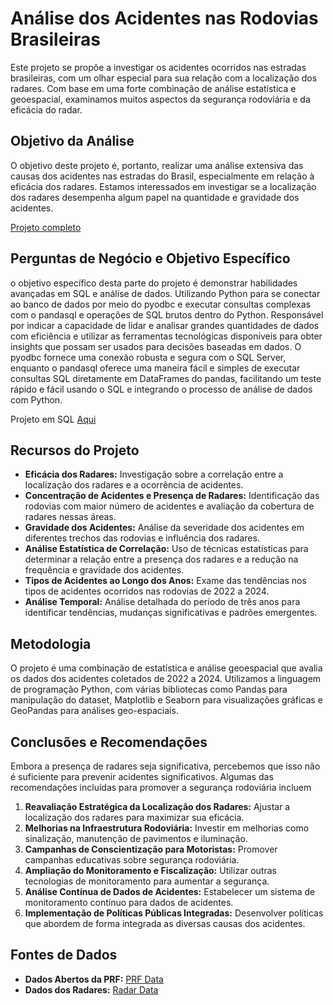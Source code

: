 # Análise dos Acidentes nas Rodovias Brasileiras

Este projeto se propõe a investigar os acidentes ocorridos nas estradas brasileiras, com um olhar especial para sua relação com a localização dos radares. Com base em uma forte combinação de análise estatística e geoespacial, examinamos muitos aspectos da segurança rodoviária e da eficácia do radar.

## Objetivo da Análise

O objetivo deste projeto é, portanto, realizar uma análise extensiva das causas dos acidentes nas estradas do Brasil, especialmente em relação à eficácia dos radares. Estamos interessados em investigar se a localização dos radares desempenha algum papel na quantidade e gravidade dos acidentes.

[Projeto completo](https://github.com/tmarsbr/analise-PRF-/blob/main/An%C3%A1lise%20de%20Dados%20da%20Pol%C3%ADcia%20Rodovi%C3%A1ria%20Federal.ipynb)

## Perguntas de Negócio e Objetivo Específico

o objetivo específico desta parte do projeto é demonstrar habilidades avançadas em SQL e análise de dados. Utilizando Python para se conectar ao banco de dados por meio do pyodbc e executar consultas complexas com o pandasql e operações de SQL brutos dentro do Python. Responsável por indicar a capacidade de lidar e analisar grandes quantidades de dados com eficiência e utilizar as ferramentas tecnológicas disponíveis para obter insights que possam ser usados para decisões baseadas em dados. O pyodbc fornece uma conexão robusta e segura com o SQL Server, enquanto o pandasql oferece uma maneira fácil e simples de executar consultas SQL diretamente em DataFrames do pandas, facilitando um teste rápido e fácil usando o SQL e integrando o processo de análise de dados com Python.

Projeto em SQL [Aqui](https://github.com/tmarsbr/analise-PRF-/blob/main/Pergutas%20de%20Negocio/An%C3%A1lise%20de%20Dados%20da%20Pol%C3%ADcia%20Rodovi%C3%A1ria%20Federal%20-%20SQL.ipynb)
## Recursos do Projeto

- **Eficácia dos Radares:** Investigação sobre a correlação entre a localização dos radares e a ocorrência de acidentes.
- **Concentração de Acidentes e Presença de Radares:** Identificação das rodovias com maior número de acidentes e avaliação da cobertura de radares nessas áreas.
- **Gravidade dos Acidentes:** Análise da severidade dos acidentes em diferentes trechos das rodovias e influência dos radares.
- **Análise Estatística de Correlação:** Uso de técnicas estatísticas para determinar a relação entre a presença dos radares e a redução na frequência e gravidade dos acidentes.
- **Tipos de Acidentes ao Longo dos Anos:** Exame das tendências nos tipos de acidentes ocorridos nas rodovias de 2022 a 2024.
- **Análise Temporal:** Análise detalhada do período de três anos para identificar tendências, mudanças significativas e padrões emergentes.

## Metodologia

O projeto é uma combinação de estatística e análise geoespacial que avalia os dados dos acidentes coletados de 2022 a 2024. Utilizamos a linguagem de programação Python, com várias bibliotecas como Pandas para manipulação do dataset, Matplotlib e Seaborn para visualizações gráficas e GeoPandas para análises geo-espaciais.

## Conclusões e Recomendações

Embora a presença de radares seja significativa, percebemos que isso não é suficiente para prevenir acidentes significativos. Algumas das recomendações incluídas para promover a segurança rodoviária incluem

1. **Reavaliação Estratégica da Localização dos Radares:** Ajustar a localização dos radares para maximizar sua eficácia.
2. **Melhorias na Infraestrutura Rodoviária:** Investir em melhorias como sinalização, manutenção de pavimentos e iluminação.
3. **Campanhas de Conscientização para Motoristas:** Promover campanhas educativas sobre segurança rodoviária.
4. **Ampliação do Monitoramento e Fiscalização:** Utilizar outras tecnologias de monitoramento para aumentar a segurança.
5. **Análise Contínua de Dados de Acidentes:** Estabelecer um sistema de monitoramento contínuo para dados de acidentes.
6. **Implementação de Políticas Públicas Integradas:** Desenvolver políticas que abordem de forma integrada as diversas causas dos acidentes.

## Fontes de Dados

- **Dados Abertos da PRF:** [PRF Data](https://www.gov.br/prf/pt-br/acesso-a-informacao/dados-abertos/dados-abertos-da-prf)
- **Dados dos Radares:** [Radar Data](https://dados.gov.br/dados/conjuntos-dados/radar)



